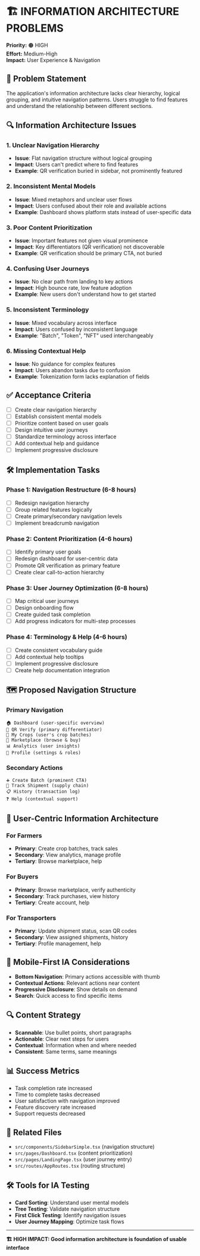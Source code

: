 # 🏗️ INFORMATION ARCHITECTURE PROBLEMS

**Priority:** 🟠 HIGH  
**Effort:** Medium-High  
**Impact:** User Experience & Navigation  

## 🎯 Problem Statement

The application's information architecture lacks clear hierarchy, logical grouping, and intuitive navigation patterns. Users struggle to find features and understand the relationship between different sections.

## 🔍 Information Architecture Issues

### 1. **Unclear Navigation Hierarchy**
- **Issue**: Flat navigation structure without logical grouping
- **Impact**: Users can't predict where to find features
- **Example**: QR verification buried in sidebar, not prominently featured

### 2. **Inconsistent Mental Models**
- **Issue**: Mixed metaphors and unclear user flows
- **Impact**: Users confused about their role and available actions
- **Example**: Dashboard shows platform stats instead of user-specific data

### 3. **Poor Content Prioritization**
- **Issue**: Important features not given visual prominence
- **Impact**: Key differentiators (QR verification) not discoverable
- **Example**: QR verification should be primary CTA, not buried

### 4. **Confusing User Journeys**
- **Issue**: No clear path from landing to key actions
- **Impact**: High bounce rate, low feature adoption
- **Example**: New users don't understand how to get started

### 5. **Inconsistent Terminology**
- **Issue**: Mixed vocabulary across interface
- **Impact**: Users confused by inconsistent language
- **Example**: "Batch", "Token", "NFT" used interchangeably

### 6. **Missing Contextual Help**
- **Issue**: No guidance for complex features
- **Impact**: Users abandon tasks due to confusion
- **Example**: Tokenization form lacks explanation of fields

## ✅ Acceptance Criteria

- [ ] Create clear navigation hierarchy
- [ ] Establish consistent mental models
- [ ] Prioritize content based on user goals
- [ ] Design intuitive user journeys
- [ ] Standardize terminology across interface
- [ ] Add contextual help and guidance
- [ ] Implement progressive disclosure

## 🛠️ Implementation Tasks

### Phase 1: Navigation Restructure (6-8 hours)
- [ ] Redesign navigation hierarchy
- [ ] Group related features logically
- [ ] Create primary/secondary navigation levels
- [ ] Implement breadcrumb navigation

### Phase 2: Content Prioritization (4-6 hours)
- [ ] Identify primary user goals
- [ ] Redesign dashboard for user-centric data
- [ ] Promote QR verification as primary feature
- [ ] Create clear call-to-action hierarchy

### Phase 3: User Journey Optimization (6-8 hours)
- [ ] Map critical user journeys
- [ ] Design onboarding flow
- [ ] Create guided task completion
- [ ] Add progress indicators for multi-step processes

### Phase 4: Terminology & Help (4-6 hours)
- [ ] Create consistent vocabulary guide
- [ ] Add contextual help tooltips
- [ ] Implement progressive disclosure
- [ ] Create help documentation integration

## 🗺️ Proposed Navigation Structure

### Primary Navigation
```
🏠 Dashboard (user-specific overview)
📱 QR Verify (primary differentiator)
🌾 My Crops (user's crop batches)
🛒 Marketplace (browse & buy)
📊 Analytics (user insights)
👤 Profile (settings & roles)
```

### Secondary Actions
```
➕ Create Batch (prominent CTA)
🚚 Track Shipment (supply chain)
📋 History (transaction log)
❓ Help (contextual support)
```

## 👥 User-Centric Information Architecture

### For Farmers
- **Primary**: Create crop batches, track sales
- **Secondary**: View analytics, manage profile
- **Tertiary**: Browse marketplace, help

### For Buyers
- **Primary**: Browse marketplace, verify authenticity
- **Secondary**: Track purchases, view history
- **Tertiary**: Create account, help

### For Transporters
- **Primary**: Update shipment status, scan QR codes
- **Secondary**: View assigned shipments, history
- **Tertiary**: Profile management, help

## 📱 Mobile-First IA Considerations
- **Bottom Navigation**: Primary actions accessible with thumb
- **Contextual Actions**: Relevant actions near content
- **Progressive Disclosure**: Show details on demand
- **Search**: Quick access to find specific items

## 🔍 Content Strategy
- **Scannable**: Use bullet points, short paragraphs
- **Actionable**: Clear next steps for users
- **Contextual**: Information when and where needed
- **Consistent**: Same terms, same meanings

## 📊 Success Metrics
- Task completion rate increased
- Time to complete tasks decreased
- User satisfaction with navigation improved
- Feature discovery rate increased
- Support requests decreased

## 🔗 Related Files
- `src/components/SidebarSimple.tsx` (navigation structure)
- `src/pages/Dashboard.tsx` (content prioritization)
- `src/pages/LandingPage.tsx` (user journey entry)
- `src/routes/AppRoutes.tsx` (routing structure)

## 🛠️ Tools for IA Testing
- **Card Sorting**: Understand user mental models
- **Tree Testing**: Validate navigation structure
- **First Click Testing**: Identify navigation issues
- **User Journey Mapping**: Optimize task flows

---

**🏗️ HIGH IMPACT: Good information architecture is foundation of usable interface**